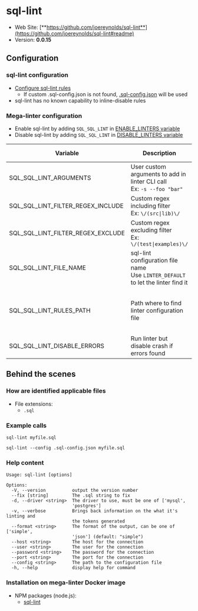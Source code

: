 <!-- markdownlint-disable MD033 MD041 -->
<!-- Generated by .automation/build.py, please do not update manually -->
# sql-lint

- Web Site: [**https://github.com/joereynolds/sql-lint**](https://github.com/joereynolds/sql-lint#readme)
- Version: **0.0.15**

## Configuration

### sql-lint configuration

- [Configure sql-lint rules](https://sql-lint.readthedocs.io/en/latest/files/configuration.html)
  - If custom .sql-config.json is not found, [.sql-config.json](https://github.com/nvuillam/mega-linter/tree/master/TEMPLATES/.sql-config.json) will be used
- sql-lint has no known capability to inline-disable rules

### Mega-linter configuration

- Enable sql-lint by adding `SQL_SQL_LINT` in [ENABLE_LINTERS variable](../index.md#activation-and-deactivation)
- Disable sql-lint by adding `SQL_SQL_LINT` in [DISABLE_LINTERS variable](../index.md#activation-and-deactivation)

| Variable | Description | Default value |
| ----------------- | -------------- | -------------- |
| SQL_SQL_LINT_ARGUMENTS | User custom arguments to add in linter CLI call<br/>Ex: `-s --foo "bar"` |  |
| SQL_SQL_LINT_FILTER_REGEX_INCLUDE | Custom regex including filter<br/>Ex: `\/(src\|lib)\/` | Include every file |
| SQL_SQL_LINT_FILTER_REGEX_EXCLUDE | Custom regex excluding filter<br/>Ex: `\/(test\|examples)\/` | Exclude no file |
| SQL_SQL_LINT_FILE_NAME | sql-lint configuration file name</br>Use `LINTER_DEFAULT` to let the linter find it | `.sql-config.json` |
| SQL_SQL_LINT_RULES_PATH | Path where to find linter configuration file | Workspace folder, then Mega-Linter default rules |
| SQL_SQL_LINT_DISABLE_ERRORS | Run linter but disable crash if errors found | `false` |

## Behind the scenes

### How are identified applicable files

- File extensions:
  - `.sql`


### Example calls

```shell
sql-lint myfile.sql
```

```shell
sql-lint --config .sql-config.json myfile.sql
```


### Help content

```shell
Usage: sql-lint [options]

Options:
  -V, --version          output the version number
  --fix [string]         The .sql string to fix
  -d, --driver <string>  The driver to use, must be one of ['mysql',
                         'postgres']
  -v, --verbose          Brings back information on the what it's linting and
                         the tokens generated
  --format <string>      The format of the output, can be one of ['simple',
                         'json'] (default: "simple")
  --host <string>        The host for the connection
  --user <string>        The user for the connection
  --password <string>    The password for the connection
  --port <string>        The port for the connection
  --config <string>      The path to the configuration file
  -h, --help             display help for command

```

### Installation on mega-linter Docker image

- NPM packages (node.js):
  - [sql-lint](https://www.npmjs.com/package/sql-lint)
